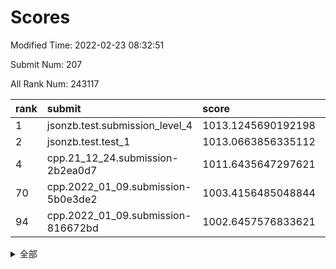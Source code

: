# Scores

Modified Time: 2022-02-23 08:32:51

Submit Num: 207

All Rank Num: 243117

| rank |               submit               |       score        |       sigma        | pk_num |
| :--- | :--------------------------------- | :----------------- | :----------------- | :----- |
| 1    | jsonzb.test.submission_level_4     | 1013.1245690192198 | 0.7917120137380825 | 4695   |
| 2    | jsonzb.test.test_1                 | 1013.0663856335112 | 0.82512168940542   | 4694   |
| 4    | cpp.21_12_24.submission-2b2ea0d7   | 1011.6435647297621 | 0.7943496720366338 | 4694   |
| 70   | cpp.2022_01_09.submission-5b0e3de2 | 1003.4156485048844 | 0.7175234017367785 | 4699   |
| 94   | cpp.2022_01_09.submission-816672bd | 1002.6457576833621 | 0.7177020810802395 | 4698   |


<details>
<summary>全部</summary>

| rank |                 submit                 |       score        |       sigma        | pk_num |
| :--- | :------------------------------------- | :----------------- | :----------------- | :----- |
| 1    | jsonzb.test.submission_level_4         | 1013.1245690192198 | 0.7917120137380825 | 4695   |
| 2    | jsonzb.test.test_1                     | 1013.0663856335112 | 0.82512168940542   | 4694   |
| 3    | gobigger.level_3.submission_level_3_24 | 1011.6447975809805 | 0.7805822805752023 | 4693   |
| 4    | cpp.21_12_24.submission-2b2ea0d7       | 1011.6435647297621 | 0.7943496720366338 | 4694   |
| 5    | gobigger.level_3.submission_level_3_36 | 1011.630136877833  | 0.7881944996306199 | 4699   |
| 6    | gobigger.level_3.submission_level_3_34 | 1011.4806783135574 | 0.7730167207854535 | 4698   |
| 7    | gobigger.level_3.submission_level_3_30 | 1011.137045016402  | 0.816947830967999  | 4697   |
| 8    | gobigger.level_3.submission_level_3_20 | 1011.0642997237069 | 0.78154891010692   | 4700   |
| 9    | gobigger.level_3.submission_level_3_7  | 1011.0407215361629 | 0.7592585455279892 | 4697   |
| 10   | gobigger.level_3.submission_level_3_5  | 1010.984080850234  | 0.7694765854043526 | 4701   |
| 11   | gobigger.level_3.submission_level_3_37 | 1010.8575182342992 | 0.78530231069276   | 4695   |
| 12   | gobigger.level_3.submission_level_3_16 | 1010.8509215644827 | 0.7633100349772057 | 4701   |
| 13   | gobigger.level_3.submission_level_3_13 | 1010.8335771647625 | 0.7483522097870562 | 4696   |
| 14   | gobigger.level_3.submission_level_3_6  | 1010.7563735130693 | 0.7618370198477249 | 4698   |
| 15   | gobigger.level_3.submission_level_3_43 | 1010.728407661825  | 0.7577892617035392 | 4702   |
| 16   | gobigger.level_3.submission_level_3_11 | 1010.7049292613175 | 0.7666723939762076 | 4694   |
| 17   | gobigger.level_3.submission_level_3_32 | 1010.6823429975983 | 0.7417046835247982 | 4705   |
| 18   | gobigger.level_3.submission_level_3_3  | 1010.5589488423876 | 0.7552036084379127 | 4695   |
| 19   | gobigger.level_3.submission_level_3_25 | 1010.4831526383014 | 0.7476760476533869 | 4696   |
| 20   | gobigger.level_3.submission_level_3_48 | 1010.4682576897312 | 0.7818953913934378 | 4690   |
| 21   | gobigger.level_3.submission_level_3_28 | 1010.4507170694717 | 0.772071627859965  | 4700   |
| 22   | gobigger.level_3.submission_level_3_14 | 1010.4376369147091 | 0.7697686814613462 | 4697   |
| 23   | gobigger.level_3.submission_level_3_40 | 1010.3864633933209 | 0.763387479603593  | 4700   |
| 24   | gobigger.level_3.submission_level_3_35 | 1010.3772464611136 | 0.7542462760421313 | 4701   |
| 25   | gobigger.level_3.submission_level_3_42 | 1010.3062993334923 | 0.7638573737102192 | 4700   |
| 26   | gobigger.level_3.submission_level_3_41 | 1010.2839254707516 | 0.7836679155746861 | 4702   |
| 27   | gobigger.level_3.submission_level_3_8  | 1010.245544787649  | 0.7755705123271374 | 4693   |
| 28   | gobigger.level_3.submission_level_3_22 | 1010.2373535748978 | 0.7510330950397727 | 4694   |
| 29   | gobigger.level_3.submission_level_3_47 | 1010.2373413530331 | 0.7656003326482617 | 4696   |
| 30   | gobigger.level_3.submission_level_3_46 | 1010.1142900884536 | 0.7574993834761948 | 4695   |
| 31   | gobigger.level_3.submission_level_3_19 | 1010.1020751618295 | 0.7666335570956034 | 4695   |
| 32   | gobigger.level_3.submission_level_3_45 | 1010.02128746619   | 0.778256891315567  | 4693   |
| 33   | gobigger.level_3.submission_level_3_18 | 1010.0037878188159 | 0.7829923843759958 | 4698   |
| 34   | gobigger.level_3.submission_level_3_1  | 1009.8264070796392 | 0.7461566528900782 | 4701   |
| 35   | gobigger.level_3.submission_level_3_4  | 1009.8171424811115 | 0.7456548448783894 | 4701   |
| 36   | gobigger.level_3.submission_level_3_9  | 1009.7771179979775 | 0.7371920075177318 | 4700   |
| 37   | gobigger.level_3.submission_level_3_21 | 1009.7250500776701 | 0.7407769461852752 | 4699   |
| 38   | gobigger.level_3.submission_level_3_0  | 1009.6119620165136 | 0.7465390843992011 | 4699   |
| 39   | gobigger.level_3.submission_level_3_29 | 1009.5555585346241 | 0.7704848772585905 | 4695   |
| 40   | gobigger.level_3.submission_level_3_2  | 1009.5267672680257 | 0.7645230044013288 | 4697   |
| 41   | gobigger.level_3.submission_level_3_15 | 1009.4788513856441 | 0.7708582011519804 | 4695   |
| 42   | gobigger.level_3.submission_level_3_39 | 1009.4280041083613 | 0.7268854206451513 | 4698   |
| 43   | gobigger.level_3.submission_level_3_26 | 1009.3961697698581 | 0.7684712938440508 | 4699   |
| 44   | gobigger.level_3.submission_level_3_17 | 1009.3516716391251 | 0.7505738536756461 | 4699   |
| 45   | gobigger.level_3.submission_level_3_27 | 1009.2400989144604 | 0.7656506118486235 | 4699   |
| 46   | gobigger.level_3.submission_level_3_38 | 1009.190496331417  | 0.7413929043788572 | 4697   |
| 47   | gobigger.level_3.submission_level_3_23 | 1009.0001228922732 | 0.7419232461025352 | 4693   |
| 48   | gobigger.level_3.submission_level_3_49 | 1008.7292463604484 | 0.7421763417250737 | 4695   |
| 49   | gobigger.level_3.submission_level_3_33 | 1008.5614407695731 | 0.7388192543167919 | 4700   |
| 50   | gobigger.level_3.submission_level_3_10 | 1008.5153943250141 | 0.7427199128217491 | 4701   |
| 51   | gobigger.level_3.submission_level_3_12 | 1008.3314162506126 | 0.744384682029435  | 4694   |
| 52   | gobigger.level_3.submission_level_3_44 | 1008.2511223478265 | 0.763557504635074  | 4697   |
| 53   | gobigger.level_3.submission_level_3_31 | 1008.0532595108012 | 0.7583229958251294 | 4699   |
| 54   | gobigger.level_1.submission_level_1_32 | 1005.3100184364125 | 0.7414759940524808 | 4698   |
| 55   | gobigger.level_1.submission_level_1_25 | 1004.8181327759852 | 0.7216999826147036 | 4702   |
| 56   | gobigger.level_1.submission_level_1_46 | 1004.6459243020844 | 0.7164115585871172 | 4702   |
| 57   | gobigger.level_1.submission_level_1_27 | 1004.5452762675659 | 0.7367867839212117 | 4693   |
| 58   | gobigger.level_1.submission_level_1_33 | 1004.5063399322145 | 0.7191446059561128 | 4699   |
| 59   | gobigger.level_1.submission_level_1_6  | 1004.4330261085954 | 0.717085389558089  | 4702   |
| 60   | gobigger.level_1.submission_level_1_41 | 1004.0773395217677 | 0.7198285172386816 | 4698   |
| 61   | gobigger.level_1.submission_level_1_0  | 1004.011434959326  | 0.7181616226404149 | 4700   |
| 62   | gobigger.level_1.submission_level_1_48 | 1003.9969757645365 | 0.7262356539227524 | 4696   |
| 63   | gobigger.level_1.submission_level_1_15 | 1003.8060245236946 | 0.7127151004530823 | 4699   |
| 64   | gobigger.level_1.submission_level_1_13 | 1003.7951531120995 | 0.716180647369149  | 4701   |
| 65   | gobigger.level_1.submission_level_1_5  | 1003.7435260311632 | 0.7278744965188283 | 4699   |
| 66   | gobigger.level_1.submission_level_1_23 | 1003.640277991657  | 0.7251812357308421 | 4690   |
| 67   | gobigger.level_1.submission_level_1_31 | 1003.5888281787891 | 0.7201630830876874 | 4692   |
| 68   | gobigger.level_1.submission_level_1_2  | 1003.4753750183065 | 0.714160087431606  | 4697   |
| 69   | gobigger.level_1.submission_level_1_44 | 1003.4741419532565 | 0.7232954136528813 | 4695   |
| 70   | cpp.2022_01_09.submission-5b0e3de2     | 1003.4156485048844 | 0.7175234017367785 | 4699   |
| 71   | gobigger.level_1.submission_level_1_7  | 1003.4038608008009 | 0.7164948496740168 | 4687   |
| 72   | gobigger.level_1.submission_level_1_26 | 1003.3695245025988 | 0.7023948608968318 | 4697   |
| 73   | gobigger.level_1.submission_level_1_43 | 1003.3331148954752 | 0.7224946860655357 | 4696   |
| 74   | gobigger.level_1.submission_level_1_14 | 1003.3066958421321 | 0.7163500001593224 | 4702   |
| 75   | gobigger.level_1.submission_level_1_4  | 1003.2853837328341 | 0.7190503914101496 | 4694   |
| 76   | gobigger.level_1.submission_level_1_24 | 1003.2598565357699 | 0.7211267844030756 | 4695   |
| 77   | gobigger.level_1.submission_level_1_49 | 1003.2258447009227 | 0.711894510306572  | 4694   |
| 78   | gobigger.level_1.submission_level_1_47 | 1003.221433720913  | 0.7213594217869452 | 4696   |
| 79   | gobigger.level_1.submission_level_1_36 | 1003.1996804716058 | 0.7242108565734278 | 4695   |
| 80   | gobigger.level_1.submission_level_1_1  | 1003.1812385973438 | 0.71559299677791   | 4703   |
| 81   | gobigger.level_1.submission_level_1_21 | 1003.155170976329  | 0.7161236412476277 | 4699   |
| 82   | gobigger.level_1.submission_level_1_20 | 1003.1431357504272 | 0.7098454632794682 | 4698   |
| 83   | gobigger.level_1.submission_level_1_12 | 1003.1384859196376 | 0.7230269628802652 | 4692   |
| 84   | gobigger.level_1.submission_level_1_37 | 1003.1014960507749 | 0.721362530761901  | 4702   |
| 85   | gobigger.level_1.submission_level_1_3  | 1003.0677122806841 | 0.7029490753595002 | 4697   |
| 86   | gobigger.level_1.submission_level_1_34 | 1003.045278557144  | 0.7176036133781197 | 4701   |
| 87   | gobigger.level_1.submission_level_1_35 | 1002.9031462270218 | 0.7178565464134243 | 4696   |
| 88   | gobigger.level_1.submission_level_1_11 | 1002.8982045323304 | 0.7172699817204294 | 4696   |
| 89   | gobigger.level_1.submission_level_1_22 | 1002.8257855619546 | 0.715644642379648  | 4702   |
| 90   | gobigger.level_1.submission_level_1_8  | 1002.7012136448312 | 0.7207691156728266 | 4692   |
| 91   | gobigger.level_1.submission_level_1_40 | 1002.6902328497956 | 0.7121142952801399 | 4694   |
| 92   | gobigger.level_1.submission_level_1_29 | 1002.6788901488637 | 0.6993170711116471 | 4702   |
| 93   | gobigger.level_1.submission_level_1_19 | 1002.6679751623645 | 0.7101877060843418 | 4701   |
| 94   | cpp.2022_01_09.submission-816672bd     | 1002.6457576833621 | 0.7177020810802395 | 4698   |
| 95   | gobigger.level_1.submission_level_1_17 | 1002.6137756468544 | 0.7172591099277841 | 4701   |
| 96   | gobigger.level_1.submission_level_1_28 | 1002.5706996810098 | 0.7192504415331752 | 4696   |
| 97   | gobigger.level_1.submission_level_1_18 | 1002.3730881728549 | 0.7133344323238633 | 4700   |
| 98   | gobigger.level_1.submission_level_1_38 | 1002.3357755608681 | 0.7167574520546475 | 4699   |
| 99   | gobigger.level_1.submission_level_1_30 | 1002.3059893898819 | 0.7087453924101391 | 4700   |
| 100  | gobigger.level_1.submission_level_1_39 | 1002.2755739355147 | 0.717459981412883  | 4700   |
| 101  | gobigger.level_1.submission_level_1_45 | 1002.242963256699  | 0.7135443084994338 | 4699   |
| 102  | gobigger.level_1.submission_level_1_42 | 1002.0616841590228 | 0.7138795572878446 | 4699   |
| 103  | gobigger.level_1.submission_level_1_16 | 1002.0445214383577 | 0.7144906642093674 | 4698   |
| 104  | gobigger.level_1.submission_level_1_9  | 1001.698945952527  | 0.7176461703087278 | 4696   |
| 105  | gobigger.level_1.submission_level_1_10 | 1000.7204548289885 | 0.7008457881763501 | 4701   |
| 106  | gobigger.random.submission_random_8    | 997.9888244383075  | 0.7334285993061912 | 4696   |
| 107  | gobigger.random.submission_random_42   | 997.2687100414734  | 0.7239824665419305 | 4691   |
| 108  | gobigger.random.submission_random_10   | 997.1283226872932  | 0.7053386450723671 | 4693   |
| 109  | gobigger.random.submission_random_11   | 997.12312075066    | 0.6965174137940978 | 4696   |
| 110  | gobigger.random.submission_random_27   | 997.0090711213146  | 0.7178266770309979 | 4700   |
| 111  | gobigger.random.submission_random_19   | 996.7392691663841  | 0.7180002637186191 | 4700   |
| 112  | gobigger.random.submission_random_23   | 996.726805817342   | 0.7076602189462119 | 4700   |
| 113  | gobigger.random.submission_random_30   | 996.6631395385514  | 0.7047515596310504 | 4696   |
| 114  | gobigger.random.submission_random_12   | 996.5544015262695  | 0.7087844866240642 | 4700   |
| 115  | gobigger.random.submission_random_32   | 996.408856978567   | 0.7135762552521662 | 4700   |
| 116  | gobigger.random.submission_random_45   | 996.3872009475419  | 0.714022373735938  | 4702   |
| 117  | gobigger.random.submission_random_37   | 996.3865240087845  | 0.6961776043376429 | 4697   |
| 118  | gobigger.random.submission_random_28   | 996.375100250137   | 0.7080322063222717 | 4702   |
| 119  | gobigger.random.submission_random_29   | 996.3511496660434  | 0.6954388962868822 | 4694   |
| 120  | gobigger.random.submission_random_1    | 996.2415247264239  | 0.7132007256962567 | 4703   |
| 121  | gobigger.random.submission_random_16   | 996.1692900144764  | 0.7198336576917017 | 4698   |
| 122  | gobigger.random.submission_random_14   | 996.1258709504896  | 0.7053609091936105 | 4697   |
| 123  | gobigger.random.submission_random_49   | 996.1224865789075  | 0.7116278106748982 | 4694   |
| 124  | gobigger.random.submission_random_18   | 996.0841847934754  | 0.7021798342030464 | 4700   |
| 125  | gobigger.random.submission_random_24   | 996.0803114412984  | 0.7069576062486895 | 4698   |
| 126  | gobigger.random.submission_random_21   | 996.0691140750447  | 0.7149561156385857 | 4697   |
| 127  | gobigger.random.submission_random_41   | 996.0459463058379  | 0.7183345920966638 | 4691   |
| 128  | gobigger.random.submission_random_3    | 996.0425310802082  | 0.7117539876615878 | 4695   |
| 129  | gobigger.random.submission_random_46   | 995.9148160828156  | 0.7091154901823825 | 4700   |
| 130  | gobigger.random.submission_random_25   | 995.8948097904985  | 0.7196296997642316 | 4700   |
| 131  | gobigger.random.submission_random_22   | 995.8651075259806  | 0.7079192130542608 | 4700   |
| 132  | gobigger.random.submission_random_26   | 995.8650952889997  | 0.7124688384155775 | 4698   |
| 133  | gobigger.random.submission_random_43   | 995.8599836076548  | 0.7081148344961543 | 4700   |
| 134  | gobigger.random.submission_random_7    | 995.8033262912764  | 0.7250862376874757 | 4699   |
| 135  | gobigger.random.submission_random_2    | 995.7999472756248  | 0.7030958126581031 | 4700   |
| 136  | gobigger.random.submission_random_48   | 995.7762872582026  | 0.7060699828775904 | 4698   |
| 137  | gobigger.random.submission_random_4    | 995.7751769921545  | 0.7031743650243724 | 4690   |
| 138  | gobigger.random.submission_random_38   | 995.7667762770785  | 0.7114610856690148 | 4693   |
| 139  | gobigger.random.submission_random_9    | 995.7441147393217  | 0.7081805980861422 | 4700   |
| 140  | gobigger.random.submission_random_47   | 995.6714664723419  | 0.7071561856274011 | 4694   |
| 141  | gobigger.random.submission_random_0    | 995.6323273428962  | 0.7265453315354262 | 4698   |
| 142  | gobigger.random.submission_random_36   | 995.5911339443768  | 0.6965161905682027 | 4700   |
| 143  | gobigger.random.submission_random_20   | 995.5507225318045  | 0.7082785780403555 | 4694   |
| 144  | gobigger.random.submission_random_5    | 995.5312147689656  | 0.7045803407546147 | 4702   |
| 145  | gobigger.random.submission_random_17   | 995.5110629812441  | 0.7011090901196436 | 4701   |
| 146  | gobigger.random.submission_random_35   | 995.3638142984935  | 0.7238559114207781 | 4697   |
| 147  | gobigger.random.submission_random_6    | 995.3626457114683  | 0.7098799402579983 | 4702   |
| 148  | gobigger.random.submission_random_44   | 995.208152350069   | 0.7044198095879237 | 4702   |
| 149  | gobigger.random.submission_random_13   | 995.1808158132206  | 0.7109326718487932 | 4701   |
| 150  | gobigger.random.submission_random_34   | 995.1357123345142  | 0.7037850912504791 | 4695   |
| 151  | gobigger.random.submission_random_39   | 995.0512952738752  | 0.7194217124629663 | 4697   |
| 152  | gobigger.random.submission_random_31   | 995.0176742243469  | 0.7059760355422783 | 4699   |
| 153  | gobigger.random.submission_random_15   | 994.8451932196275  | 0.7055940164797093 | 4697   |
| 154  | gobigger.random.submission_random_40   | 994.8288617519943  | 0.7181341059856923 | 4696   |
| 155  | gobigger.random.submission_random_33   | 994.3946624575935  | 0.7156534779283876 | 4699   |
| 156  | gobigger.level_2.submission_level_2_29 | 994.2862845990053  | 0.7362833083211302 | 4698   |
| 157  | gobigger.level_2.submission_level_2_33 | 994.0998187005342  | 0.7309624368848975 | 4695   |
| 158  | gobigger.level_2.submission_level_2_21 | 994.0620951482808  | 0.7297802208086807 | 4702   |
| 159  | gobigger.level_2.submission_level_2_41 | 993.6683407080284  | 0.7392260205996553 | 4696   |
| 160  | gobigger.level_2.submission_level_2_15 | 993.6229513423211  | 0.742776280339337  | 4702   |
| 161  | gobigger.level_2.submission_level_2_32 | 993.4546997083855  | 0.7379312117989114 | 4699   |
| 162  | gobigger.level_2.submission_level_2_9  | 993.2369013932672  | 0.72691174817724   | 4698   |
| 163  | gobigger.level_2.submission_level_2_22 | 993.2047819551109  | 0.7281151506976608 | 4696   |
| 164  | gobigger.level_2.submission_level_2_14 | 993.069087476595   | 0.7279524053552889 | 4698   |
| 165  | gobigger.level_2.submission_level_2_42 | 993.0183451367933  | 0.7352384414876157 | 4700   |
| 166  | gobigger.level_2.submission_level_2_16 | 993.0116086870312  | 0.7449394117942553 | 4698   |
| 167  | gobigger.level_2.submission_level_2_36 | 992.9584667955913  | 0.7406503708605361 | 4699   |
| 168  | gobigger.level_2.submission_level_2_49 | 992.8833910840402  | 0.7314229643402943 | 4694   |
| 169  | gobigger.level_2.submission_level_2_25 | 992.8125516016144  | 0.7308883595548789 | 4701   |
| 170  | gobigger.level_2.submission_level_2_27 | 992.7987110230448  | 0.7421881826228314 | 4698   |
| 171  | gobigger.level_2.submission_level_2_7  | 992.7306095570439  | 0.7587937260496734 | 4702   |
| 172  | gobigger.level_2.submission_level_2_12 | 992.6502554418847  | 0.7441988266284213 | 4697   |
| 173  | gobigger.level_2.submission_level_2_48 | 992.5878094095201  | 0.754845170899646  | 4700   |
| 174  | gobigger.level_2.submission_level_2_20 | 992.5210544988413  | 0.740597832288448  | 4702   |
| 175  | gobigger.level_2.submission_level_2_6  | 992.4081146623005  | 0.7352440347548266 | 4697   |
| 176  | gobigger.level_2.submission_level_2_0  | 992.3640460570681  | 0.7440697780048965 | 4699   |
| 177  | gobigger.level_2.submission_level_2_35 | 992.3309747105001  | 0.7416186691455906 | 4697   |
| 178  | gobigger.level_2.submission_level_2_3  | 992.3296024952057  | 0.7665922284745255 | 4701   |
| 179  | gobigger.level_2.submission_level_2_1  | 992.2749529561754  | 0.7240304411126788 | 4700   |
| 180  | gobigger.level_2.submission_level_2_4  | 992.178419637555   | 0.7433131224063161 | 4691   |
| 181  | gobigger.level_2.submission_level_2_10 | 992.1262293162802  | 0.7631737847945149 | 4698   |
| 182  | gobigger.level_2.submission_level_2_43 | 992.0960841962969  | 0.7409690421236367 | 4702   |
| 183  | gobigger.level_2.submission_level_2_34 | 992.039617238509   | 0.7267992447029847 | 4697   |
| 184  | gobigger.level_2.submission_level_2_47 | 992.0099963308222  | 0.7373190431452825 | 4700   |
| 185  | gobigger.level_2.submission_level_2_37 | 991.9724604340078  | 0.742002562631616  | 4700   |
| 186  | gobigger.level_2.submission_level_2_19 | 991.8806090900201  | 0.7502775968454225 | 4697   |
| 187  | gobigger.level_2.submission_level_2_17 | 991.809623605051   | 0.7378014382386344 | 4693   |
| 188  | gobigger.level_2.submission_level_2_11 | 991.7856385258366  | 0.7356176265953969 | 4699   |
| 189  | gobigger.level_2.submission_level_2_38 | 991.6482982145051  | 0.7540498571123011 | 4694   |
| 190  | gobigger.level_2.submission_level_2_5  | 991.6149480486046  | 0.7463670365143109 | 4702   |
| 191  | gobigger.level_2.submission_level_2_40 | 991.5915317659351  | 0.7639584289330873 | 4705   |
| 192  | gobigger.level_2.submission_level_2_23 | 991.585621211448   | 0.7476195412169303 | 4700   |
| 193  | gobigger.level_2.submission_level_2_28 | 991.5680860311321  | 0.7453254279366959 | 4694   |
| 194  | gobigger.level_2.submission_level_2_2  | 991.557838736096   | 0.7370026042890657 | 4693   |
| 195  | gobigger.level_2.submission_level_2_30 | 991.4354572340596  | 0.7512405939502531 | 4700   |
| 196  | gobigger.level_2.submission_level_2_46 | 991.379098901392   | 0.7460033846269867 | 4703   |
| 197  | gobigger.level_2.submission_level_2_31 | 991.2914672657565  | 0.7369874920642152 | 4701   |
| 198  | gobigger.level_2.submission_level_2_26 | 991.2194648577147  | 0.7690302095164414 | 4698   |
| 199  | gobigger.level_2.submission_level_2_45 | 991.2104333216923  | 0.743195727647708  | 4704   |
| 200  | gobigger.level_2.submission_level_2_8  | 991.0319787992638  | 0.7444232295119775 | 4699   |
| 201  | gobigger.level_2.submission_level_2_18 | 990.9697953622054  | 0.7510482213213    | 4700   |
| 202  | gobigger.level_2.submission_level_2_24 | 990.7825945971513  | 0.7493086010806983 | 4702   |
| 203  | gobigger.level_2.submission_level_2_39 | 990.7280973112431  | 0.7653159251183382 | 4701   |
| 204  | gobigger.level_2.submission_level_2_13 | 990.3422626521639  | 0.7583755388886902 | 4697   |
| 205  | gobigger.level_2.submission_level_2_44 | 989.9518525334779  | 0.7561034540570238 | 4700   |
| 206  | gobigger.none.submission_none_0        | 977.3363293854457  | 1.2561632519794932 | 4698   |
| 207  | gobigger.none.submission_none_1        | 976.3743802308672  | 1.4279306134480538 | 4700   |

</details>